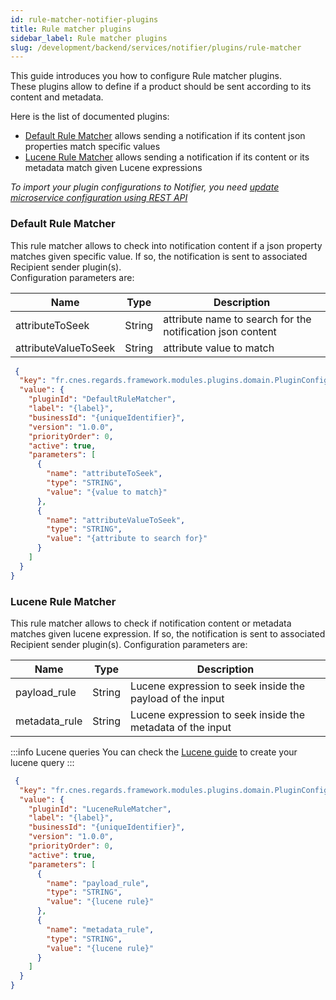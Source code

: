 ```yaml
---
id: rule-matcher-notifier-plugins
title: Rule matcher plugins
sidebar_label: Rule matcher plugins
slug: /development/backend/services/notifier/plugins/rule-matcher
---
```


This guide introduces you how to configure Rule matcher plugins.  
These plugins allow to define if a product should be sent according to its content and metadata.

Here is the list of documented plugins:

- [Default Rule Matcher](#default-rule-matcher) allows sending a notification if its content json properties match 
  specific values
- [Lucene Rule Matcher](#lucene-rule-matcher) allows sending a notification if its content or its metadata match 
  given Lucene expressions

_To import your plugin configurations to Notifier, you
need [update microservice configuration using REST API](../api-guides/rest/rest-import-plugins-conf.md)_

### Default Rule Matcher

This rule matcher allows to check into notification content if a json property matches given specific value. If so, the
notification is sent to associated Recipient sender plugin(s).  
Configuration parameters are:

| Name                 | Type   | Description                                                |
|----------------------|--------|------------------------------------------------------------|
| attributeToSeek      | String | attribute name to search for the notification json content |
| attributeValueToSeek | String | attribute value to match                                   |

```json title='Default Rule Matcher plugin configuration example'
 {
  "key": "fr.cnes.regards.framework.modules.plugins.domain.PluginConfiguration",
  "value": {
    "pluginId": "DefaultRuleMatcher",
    "label": "{label}",
    "businessId": "{uniqueIdentifier}",
    "version": "1.0.0",
    "priorityOrder": 0,
    "active": true,
    "parameters": [
      {
        "name": "attributeToSeek",
        "type": "STRING",
        "value": "{value to match}"
      },
      {
        "name": "attributeValueToSeek",
        "type": "STRING",
        "value": "{attribute to search for}"
      }
    ]
  }
}
```

### Lucene Rule Matcher

This rule matcher allows to check if notification content or metadata matches given lucene expression. If so,
the notification is sent to associated Recipient sender plugin(s).
Configuration parameters are:

| Name          | Type   | Description                                                |
|---------------|--------|------------------------------------------------------------|
| payload_rule  | String | Lucene expression to seek inside the payload of the input  |
| metadata_rule | String | Lucene expression to seek inside the metadata of the input |

:::info Lucene queries
You can check the [Lucene guide](../../../../appendices/create-lucene-query.md) to create your lucene query
:::

```json title='Lucene Rule matcher plugin configuration example'
 {
  "key": "fr.cnes.regards.framework.modules.plugins.domain.PluginConfiguration",
  "value": {
    "pluginId": "LuceneRuleMatcher",
    "label": "{label}",
    "businessId": "{uniqueIdentifier}",
    "version": "1.0.0",
    "priorityOrder": 0,
    "active": true,
    "parameters": [
      {
        "name": "payload_rule",
        "type": "STRING",
        "value": "{lucene rule}"
      },
      {
        "name": "metadata_rule",
        "type": "STRING",
        "value": "{lucene rule}"
      }
    ]
  }
}
```
